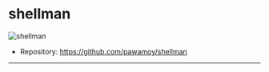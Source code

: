 # shellman

![shellman](/assets/shellman.svg)

- Repository: https://github.com/pawamoy/shellman

---
